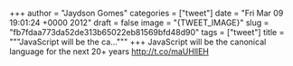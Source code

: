
+++
author = "Jaydson Gomes"
categories = ["tweet"]
date = "Fri Mar 09 19:01:24 +0000 2012"
draft = false
image = "{TWEET_IMAGE}"
slug = "fb7fdaa773da52de313b65022eb81569bfd48d90"
tags = ["tweet"]
title = """JavaScript will be the ca..."""
+++
JavaScript will be the canonical language for the next 20+ years http://t.co/maUHllEH
